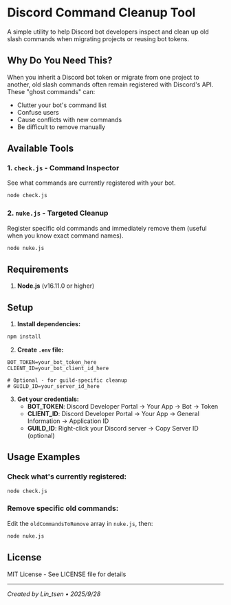 # Discord Command Cleanup Tool

A simple utility to help Discord bot developers inspect and clean up old slash commands when migrating projects or reusing bot tokens.

## Why Do You Need This?

When you inherit a Discord bot token or migrate from one project to another, old slash commands often remain registered with Discord's API. These "ghost commands" can:
- Clutter your bot's command list
- Confuse users
- Cause conflicts with new commands
- Be difficult to remove manually

## Available Tools

### 1. `check.js` - Command Inspector
See what commands are currently registered with your bot.
```bash
node check.js
```

### 2. `nuke.js` - Targeted Cleanup
Register specific old commands and immediately remove them (useful when you know exact command names).
```bash
node nuke.js
```

## Requirements

1. **Node.js** (v16.11.0 or higher)

## Setup

1. **Install dependencies:**
```bash
npm install
```

2. **Create `.env` file:**
```env
BOT_TOKEN=your_bot_token_here
CLIENT_ID=your_bot_client_id_here

# Optional - for guild-specific cleanup
# GUILD_ID=your_server_id_here
```

3. **Get your credentials:**
   - **BOT_TOKEN**: Discord Developer Portal → Your App → Bot → Token
   - **CLIENT_ID**: Discord Developer Portal → Your App → General Information → Application ID
   - **GUILD_ID**: Right-click your Discord server → Copy Server ID (optional)

## Usage Examples

### Check what's currently registered:
```bash
node check.js
```

### Remove specific old commands:
Edit the `oldCommandsToRemove` array in `nuke.js`, then:
```bash
node nuke.js
```

## License

MIT License - See LICENSE file for details

---

*Created by Lin_tsen • 2025/9/28*